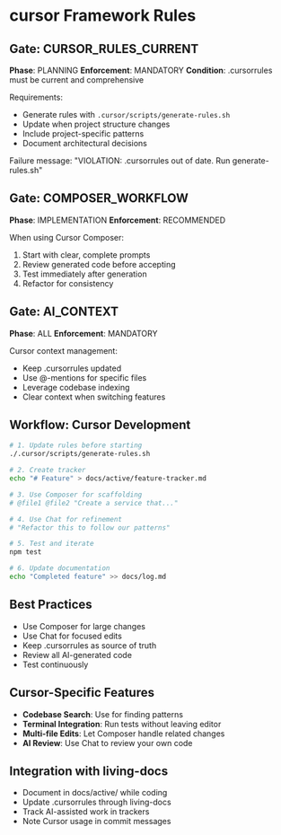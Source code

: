 # cursor Framework Rules

## Gate: CURSOR_RULES_CURRENT
**Phase**: PLANNING
**Enforcement**: MANDATORY
**Condition**: .cursorrules must be current and comprehensive

Requirements:
- Generate rules with `.cursor/scripts/generate-rules.sh`
- Update when project structure changes
- Include project-specific patterns
- Document architectural decisions

Failure message: "VIOLATION: .cursorrules out of date. Run generate-rules.sh"

## Gate: COMPOSER_WORKFLOW
**Phase**: IMPLEMENTATION
**Enforcement**: RECOMMENDED

When using Cursor Composer:
1. Start with clear, complete prompts
2. Review generated code before accepting
3. Test immediately after generation
4. Refactor for consistency

## Gate: AI_CONTEXT
**Phase**: ALL
**Enforcement**: MANDATORY

Cursor context management:
- Keep .cursorrules updated
- Use @-mentions for specific files
- Leverage codebase indexing
- Clear context when switching features

## Workflow: Cursor Development

```bash
# 1. Update rules before starting
./.cursor/scripts/generate-rules.sh

# 2. Create tracker
echo "# Feature" > docs/active/feature-tracker.md

# 3. Use Composer for scaffolding
# @file1 @file2 "Create a service that..."

# 4. Use Chat for refinement
# "Refactor this to follow our patterns"

# 5. Test and iterate
npm test

# 6. Update documentation
echo "Completed feature" >> docs/log.md
```

## Best Practices
- Use Composer for large changes
- Use Chat for focused edits
- Keep .cursorrules as source of truth
- Review all AI-generated code
- Test continuously

## Cursor-Specific Features
- **Codebase Search**: Use for finding patterns
- **Terminal Integration**: Run tests without leaving editor
- **Multi-file Edits**: Let Composer handle related changes
- **AI Review**: Use Chat to review your own code

## Integration with living-docs
- Document in docs/active/ while coding
- Update .cursorrules through living-docs
- Track AI-assisted work in trackers
- Note Cursor usage in commit messages